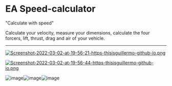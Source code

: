 # EA Speed-calculator

"Calculate with speed"

Calculate your velocity, measure your dimensions, calculate the four forcers, lift, thrust, drag and air of your vehicle.


---
[![Screenshot-2022-03-02-at-19-56-21-https-thisisguillermo-github-io.png](https://i.postimg.cc/8c5bM5KM/Screenshot-2022-03-02-at-19-56-21-https-thisisguillermo-github-io.png)](https://postimg.cc/r0BWL8Lw)

[![Screenshot-2022-03-02-at-19-56-44-https-thisisguillermo-github-io.png](https://i.postimg.cc/xCjGV8Sh/Screenshot-2022-03-02-at-19-56-44-https-thisisguillermo-github-io.png)](https://postimg.cc/8F3fh1cm)

![image](https://img.shields.io/badge/HTML5-E34F26?style=for-the-badge&logo=html5&logoColor=white)![image](https://img.shields.io/badge/Sass-CC6699?style=for-the-badge&logo=sass&logoColor=white)![image](https://img.shields.io/badge/JavaScript-323330?style=for-the-badge&logo=javascript&logoColor=F7DF1E)

